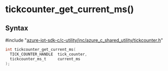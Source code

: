# tickcounter_get_current_ms()

## Syntax

\#include "[azure-iot-sdk-c/c-utility/inc/azure_c_shared_utility/tickcounter.h](../iot-c-ref-tickcounter-h.md)"  
```C
int tickcounter_get_current_ms(
  TICK_COUNTER_HANDLE  tick_counter,
  tickcounter_ms_t     current_ms
);
```

